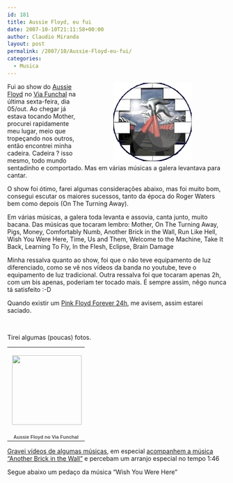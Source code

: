 ```yaml
---
id: 181
title: Aussie Floyd, eu fui
date: 2007-10-10T21:11:58+00:00
author: Claudio Miranda
layout: post
permalink: /2007/10/Aussie-Floyd-eu-fui/
categories:
  - Musica
---
```

<img align="right"  src="/resources/claudio/071010_home_ham2.gif" alt="Aussie Floyd" border="0" hspace="80" />

<more>

Fui ao show do [Aussie Floyd](http://www.aussiefloyd.com/) no [Via Funchal](http://www.viafunchal.com.br/shows.asp?ID=269) na última sexta-feira, dia 05/out. Ao chegar já estava tocando Mother, procurei rapidamente meu lugar, meio que tropeçando nos outros, então encontrei minha cadeira. Cadeira ? isso mesmo, todo mundo sentadinho e comportado. Mas em várias músicas a galera levantava para cantar. 

O show foi ótimo, farei algumas considerações abaixo, mas foi muito bom, consegui escutar os maiores sucessos, tanto da época do Roger Waters bem como depois (On The Turning Away). 

</more>

Em várias músicas, a galera toda levanta e assovia, canta junto, muito bacana. Das músicas que tocaram lembro: Mother, On The Turning Away, Pigs, Money, Comfortably Numb, Another Brick in the Wall, Run Like Hell, Wish You Were Here, Time, Us and Them, Welcome to the Machine, Take It Back, Learning To Fly, In the Flesh, Eclipse, Brain Damage

Minha ressalva quanto ao show, foi que o não teve equipamento de luz diferenciado, como se vê nos vídeos da banda no youtube, teve o equipamento de luz tradicional. Outra ressalva foi que tocaram apenas 2h, com um bis apenas, poderiam ter tocado mais. É sempre assim, nêgo nunca tá satisfeito :-D 

Quando existir um [Pink Floyd Forever 24h](http://www.beatles4ever.com.br/guinnesspos.htm), me avisem, assim estarei saciado.
    
  
&nbsp; 

Tirei algumas (poucas) fotos.

<table style="width:194px;">
  <tr>
    <td align="center" style="height:194px;background:url(http://picasaweb.google.com/f/img/transparent_album_background.gif) no-repeat left">
      <a href="http://picasaweb.google.com/claudio.miranda/AussieFloydNoViaFunchal"><img src="http://lh3.google.com/claudio.miranda/Rw0h1CCCMTE/AAAAAAAAAfU/5IC1OYtzkaA/s160-c/AussieFloydNoViaFunchal.jpg" width="160" height="160" style="margin:1px 0 0 4px;" /></a>
    </td>
  </tr>
  
  <tr>
    <td style="text-align:center;font-family:arial,sans-serif;font-size:11px">
      <a href="http://picasaweb.google.com/claudio.miranda/AussieFloydNoViaFunchal" style="color:#4D4D4D;font-weight:bold;text-decoration:none;">Aussie Floyd no Via Funchal</a>
    </td>
  </tr>
</table>

[Gravei vídeos de algumas músicas](http://www.youtube.com/claudio4j), em especial [acompanhem a música &#8220;Another Brick in the Wall&#8221;](http://www.youtube.com/watch?v=H3F46TnafNw) e percebam um arranjo especial no tempo 1:46 

Segue abaixo um pedaço da música &#8220;Wish You Were Here&#8221;